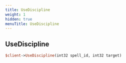 ```yaml
---
title: UseDiscipline
weight: 1
hidden: true
menuTitle: UseDiscipline
---
```

## UseDiscipline
```perl
$client->UseDiscipline(int32 spell_id, int32 target)
```